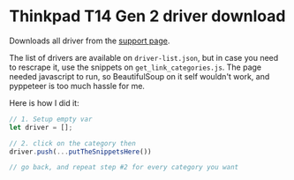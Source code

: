 # Thinkpad T14 Gen 2 driver download

Downloads all driver from the [support page](https://pcsupport.lenovo.com/us/en/products/laptops-and-netbooks/thinkpad-t-series-laptops/thinkpad-t14-gen-2-type-20xk-20xl/downloads/driver-list/).

The list of drivers are available on `driver-list.json`, 
but in case you need to rescrape it, use the snippets on `get_link_categories.js`.
The page needed javascript to run, so BeautifulSoup on it self wouldn't work, 
and pyppeteer is too much hassle for me.


Here is how I did it: 


```javascript
// 1. Setup empty var
let driver = [];

// 2. click on the category then
driver.push(...putTheSnippetsHere())

// go back, and repeat step #2 for every category you want
```





